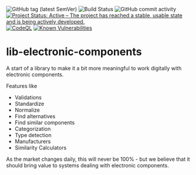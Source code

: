 ![GitHub tag (latest SemVer)](https://img.shields.io/github/v/tag/Cantara/lib-electronic-components) ![Build Status](https://jenkins.cantara.no/buildStatus/icon?job=HTTPLoadTest-Baseline) ![GitHub commit activity](https://img.shields.io/github/commit-activity/y/Cantara/HTTPLoadTest-Baseline)  
 [![Project Status: Active – The project has reached a stable, usable state and is being actively developed.](http://www.repostatus.org/badges/latest/active.svg)](http://www.repostatus.org/#active) [![CodeQL](https://github.com/Cantara/lib-electronic-components/actions/workflows/codeql-analysis.yml/badge.svg)](https://github.com/Cantara/lib-electronic-components/actions/workflows/codeql-analysis.yml) 
[![Known Vulnerabilities](https://snyk.io/test/github/Cantara/lib-electronic-components/badge.svg)](https://snyk.io/test/github/Cantara/lib-electronic-components)


# lib-electronic-components

A start of a library to make it a bit more meaningful to work digitally with electronic components.

Features like
* Validations
* Standardize
* Normalize
* Find alternatives 
* Find similar components
* Categorization 
* Type detection
* Manufacturers
* Similarity Calculators

As the market changes daily, this will never be 100% - but we believe that it 
should bring value to systems dealing with electronic components.

